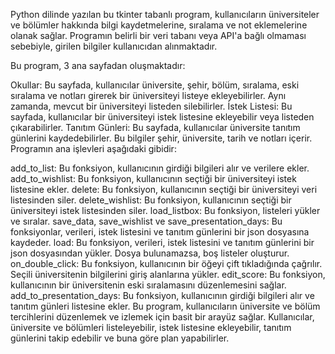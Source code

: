 Python dilinde yazılan bu tkinter tabanlı program, kullanıcıların üniversiteler ve bölümler hakkında bilgi kaydetmelerine, sıralama ve not eklemelerine olanak sağlar. Programın belirli bir veri tabanı veya API'a bağlı olmaması sebebiyle, girilen bilgiler kullanıcıdan alınmaktadır.

Bu program, 3 ana sayfadan oluşmaktadır:

Okullar: Bu sayfada, kullanıcılar üniversite, şehir, bölüm, sıralama, eski sıralama ve notları girerek bir üniversiteyi listeye ekleyebilirler. Aynı zamanda, mevcut bir üniversiteyi listeden silebilirler.
İstek Listesi: Bu sayfada, kullanıcılar bir üniversiteyi istek listesine ekleyebilir veya listeden çıkarabilirler.
Tanıtım Günleri: Bu sayfada, kullanıcılar üniversite tanıtım günlerini kaydedebilirler. Bu bilgiler şehir, üniversite, tarih ve notları içerir.
Programın ana işlevleri aşağıdaki gibidir:

add_to_list: Bu fonksiyon, kullanıcının girdiği bilgileri alır ve verilere ekler.
add_to_wishlist: Bu fonksiyon, kullanıcının seçtiği bir üniversiteyi istek listesine ekler.
delete: Bu fonksiyon, kullanıcının seçtiği bir üniversiteyi veri listesinden siler.
delete_wishlist: Bu fonksiyon, kullanıcının seçtiği bir üniversiteyi istek listesinden siler.
load_listbox: Bu fonksiyon, listeleri yükler ve sıralar.
save_data, save_wishlist ve save_presentation_days: Bu fonksiyonlar, verileri, istek listesini ve tanıtım günlerini bir json dosyasına kaydeder.
load: Bu fonksiyon, verileri, istek listesini ve tanıtım günlerini bir json dosyasından yükler. Dosya bulunamazsa, boş listeler oluşturur.
on_double_click: Bu fonksiyon, kullanıcının bir öğeyi çift tıkladığında çağrılır. Seçili üniversitenin bilgilerini giriş alanlarına yükler.
edit_score: Bu fonksiyon, kullanıcının bir üniversitenin eski sıralamasını düzenlemesini sağlar.
add_to_presentation_days: Bu fonksiyon, kullanıcının girdiği bilgileri alır ve tanıtım günleri listesine ekler.
Bu program, kullanıcıların üniversite ve bölüm tercihlerini düzenlemek ve izlemek için basit bir arayüz sağlar. Kullanıcılar, üniversite ve bölümleri listeleyebilir, istek listesine ekleyebilir, tanıtım günlerini takip edebilir ve buna göre plan yapabilirler.
